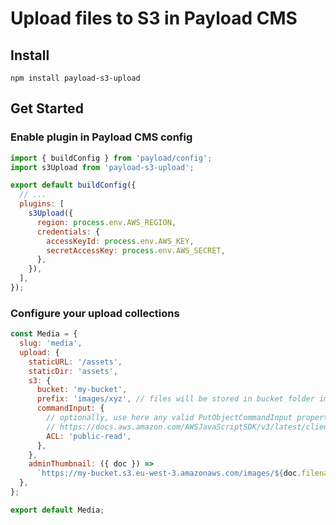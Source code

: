 # Upload files to S3 in Payload CMS

## Install

`npm install payload-s3-upload`

## Get Started

### Enable plugin in Payload CMS config

```js
import { buildConfig } from 'payload/config';
import s3Upload from 'payload-s3-upload';

export default buildConfig({
  // ...
  plugins: [
    s3Upload({
      region: process.env.AWS_REGION,
      credentials: {
        accessKeyId: process.env.AWS_KEY,
        secretAccessKey: process.env.AWS_SECRET,
      },
    }),
  ],
});
```

### Configure your upload collections 

```js
const Media = {
  slug: 'media',
  upload: {
    staticURL: '/assets',
    staticDir: 'assets',
    s3: {
      bucket: 'my-bucket',
      prefix: 'images/xyz', // files will be stored in bucket folder images/xyz
      commandInput: {
        // optionally, use here any valid PutObjectCommandInput property
        // https://docs.aws.amazon.com/AWSJavaScriptSDK/v3/latest/clients/client-s3/interfaces/putobjectcommandinput.html
        ACL: 'public-read',  
      },
    },
    adminThumbnail: ({ doc }) =>
      `https://my-bucket.s3.eu-west-3.amazonaws.com/images/${doc.filename}`,
  },
};

export default Media;
```
